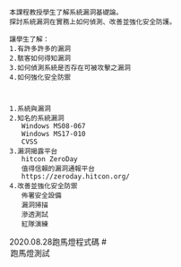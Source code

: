 #
```
本課程教授學生了解系統漏洞基礎論。
探討系統漏洞在實務上如何偵測、改善並強化安全防護。

讓學生了解：
1.有許多許多的漏洞
2.駭客如何得知漏洞
3.如何偵測系統是否存在可被攻擊之漏洞
4.如何強化安全防禦
```
#
```
1.系統與漏洞
2.知名的系統漏洞
   Windows MS08-067
   Windows MS17-010
   CVSS
3.漏洞揭露平台
   hitcon ZeroDay
   值得信賴的漏洞通報平台
   https://zeroday.hitcon.org/ 
4.改善並強化安全防禦
   佈署安全設備
   漏洞掃描
   滲透測試
   紅隊演練
```
2020.08.28跑馬燈程式碼
  #<marquee direction="right" height="30" scrollamount="5" behavior="alternate">跑馬燈測試</marquee>
